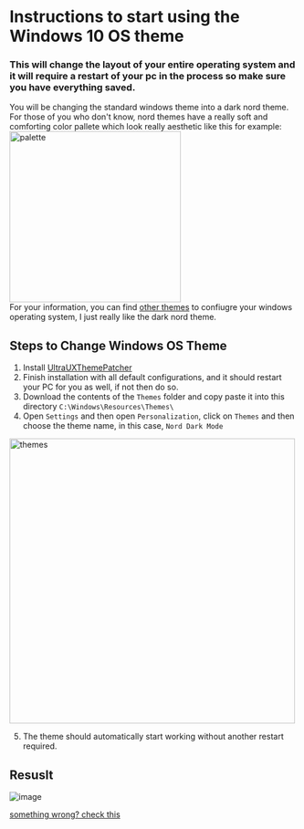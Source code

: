 # Instructions to start using the Windows 10 OS theme

### This will change the layout of your entire operating system and it will require a restart of your pc in the process so make sure you have everything saved.

You will be changing the standard windows theme into a dark nord theme. For those of you who don't know, nord themes have a really soft and comforting color pallete which look really aesthetic like this for example: <br>
<img src="https://lospec.com/palettes/nord-theme/og-thumbnail.png" alt="palette" width="300"/> <br>
For your information, you can find [other themes](https://vsthemes.org/en/themes/windows10/) to confiugre your windows operating system, I just really like the dark nord theme.


## Steps to Change Windows OS Theme
1. Install [UltraUXThemePatcher](https://vsthemes.org/en/software/808-ultrauxthemepatcher.html)
2. Finish installation with all default configurations, and it should restart your PC for you as well, if not then do so.
3. Download the contents of the `Themes` folder and copy paste it into this directory `C:\Windows\Resources\Themes\`
4. Open `Settings` and then open `Personalization`, click on `Themes` and then choose the theme name, in this case, `Nord Dark Mode` <br>
<img src="https://user-images.githubusercontent.com/47650058/130339550-9cef17e2-aac5-47ba-a1ed-8a90e1125cc2.png" alt="themes" width="500"/>

5. The theme should automatically start working without another restart required.

## Resuslt
![image](https://user-images.githubusercontent.com/47650058/130339586-87855bd6-f8e0-4ec7-bf19-9de574520590.png)


[something wrong? check this](https://vsthemes.org/en/qa/206-install-themes-for-windows-10.html)
